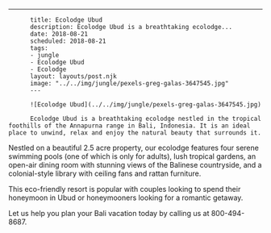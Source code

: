 ---
          title: Ecolodge Ubud
          description: Ecolodge Ubud is a breathtaking ecolodge...
          date: 2018-08-21
          scheduled: 2018-08-21
          tags:
          - jungle
          - Ecolodge Ubud
          - Ecolodge
          layout: layouts/post.njk
          image: "../../img/jungle/pexels-greg-galas-3647545.jpg"
          ---
          
          ![Ecolodge Ubud](../../img/jungle/pexels-greg-galas-3647545.jpg)
          
          Ecolodge Ubud is a breathtaking ecolodge nestled in the tropical foothills of the Annapurna range in Bali, Indonesia. It is an ideal place to unwind, relax and enjoy the natural beauty that surrounds it.

Nestled on a beautiful 2.5 acre property, our ecolodge features four serene swimming pools (one of which is only for adults), lush tropical gardens, an open-air dining room with stunning views of the Balinese countryside, and a colonial-style library with ceiling fans and rattan furniture.

This eco-friendly resort is popular with couples looking to spend their honeymoon in Ubud or honeymooners looking for a romantic getaway.

Let us help you plan your Bali vacation today by calling us at 800-494-8687.
